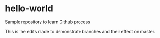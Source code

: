 # hello-world
Sample repository to learn Github process

This is the edits made to demonstrate branches and their effect on master.
